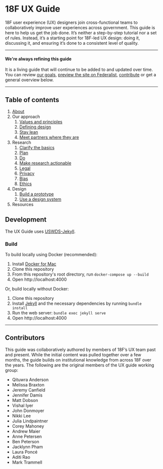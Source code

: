 # 18F UX Guide

18F user experience (UX) designers join cross-functional teams to collaboratively improve user experiences across government. This guide is here to help us get the job done. It’s neither a step-by-step tutorial nor a set of rules. Instead, it’s a starting point for 18F-led UX design: doing it, discussing it, and ensuring it’s done to a consistent level of quality.

---

#### We're always refining this guide

It is a living guide that will continue to be added to and updated over time. You can review [our goals](https://github.com/18F/ux-guide/wiki/Goals), [preview the site on Federalist](https://federalist-48b3228b-0241-4802-9442-e08ff5c3e680.app.cloud.gov/site/18f/ux-guide/), [contribute](https://github.com/18F/ux-guide/blob/master/CONTRIBUTING.md) or get a general overview below.

---

## Table of contents

1. [About](https://github.com/18F/ux-guide/blob/master/_pages/about.md)
1. Our approach
    1. [Values and principles](https://github.com/18F/ux-guide/blob/master/_pages/our-approach/values-and-principles.md)
    1. [Defining design](https://github.com/18F/ux-guide/blob/master/_pages/our-approach/defining-design.md)
    1. [Stay lean](https://github.com/18F/ux-guide/blob/master/_pages/our-approach/stay-lean.md)
    1. [Meet partners where they are](https://github.com/18F/ux-guide/blob/master/_pages/our-approach/meet-people-where-they-are.md)
1. Research
    1. [Clarify the basics](https://github.com/18F/ux-guide/blob/master/_pages/research/clarify-the-basics.md)
    1. [Plan](https://github.com/18F/ux-guide/blob/master/_pages/research/plan.md)
    1. [Do](https://github.com/18F/ux-guide/blob/master/_pages/research/do.md)
    1. [Make research actionable](https://github.com/18F/ux-guide/blob/master/_pages/research/make-research-actionable.md)
    1. [Legal](https://github.com/18F/ux-guide/blob/master/_pages/research/legal.md)
    1. [Privacy](https://github.com/18F/ux-guide/blob/master/_pages/research/privacy.md)
    1. [Bias](https://github.com/18F/ux-guide/blob/master/_pages/research/bias.md)
    1. [Ethics](https://github.com/18F/ux-guide/blob/master/_pages/research/ethics.md)
1. Design 
    1. [Build a prototype](https://github.com/18F/ux-guide/blob/master/_pages/design/build-a-prototype.md)
    1. [Use a design system](https://github.com/18F/ux-guide/blob/master/_pages/design/use-a-design-system.md)
1. Resources

## Development
The UX Guide uses [USWDS-Jekyll](https://github.com/18F/uswds-jekyll).


### Build

To build locally using Docker (recommended):

1. Install [Docker for Mac](https://docs.docker.com/desktop/install/mac-install/)
1. Clone this repository
1. From this repository's root directory, run `docker-compose up --build`
1. Open http://localhost:4000

Or, build locally without Docker:

1. Clone this repository
1. Install [Jekyll](http://jekyllrb.com/) and the necessary dependencies by running `bundle install`
1. Run the web server: `bundle exec jekyll serve`
1. Open http://localhost:4000



---

## Contributors

This guide was collaboratively authored by members of 18F’s UX team past and present. While the initial content was pulled together over a few months, the guide builds on institutional knowledge from across 18F over the years. The following are the original members of the UX guide working group: 

- Qituwra Anderson
- Melissa Braxton
- Jeremy Canfield
- Jennifer Damis
- Matt Dobson
- Vishal Iyer
- John Donmoyer
- Nikki Lee
- Julia Lindpaintner
- Corey Mahoney
- Andrew Maier
- Anne Petersen
- Ben Peterson
- Jacklynn Pham
- Laura Poncé
- Aditi Rao
- Mark Trammell

